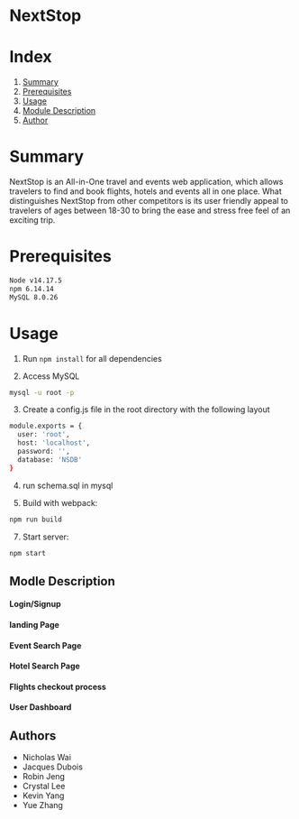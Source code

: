 # NextStop

# Index
<ol>
    <li><a href="#Summary">Summary</a></li>
    <li><a href="#Prerequisites">Prerequisites</a></li>
    <li><a href="#Usage">Usage</a></li>
    <li><a href="#Module-Description">Module Description</a></li>
    <li><a href="#Authors">Author</a></li>
</ol>

# Summary

NextStop is an All-in-One travel and events web application, which allows travelers to find and book flights, hotels and events all in one place. What distinguishes NextStop from other competitors is its user friendly appeal to travelers of ages between 18-30 to bring the ease and stress free feel of an exciting trip. 

# Prerequisites
```sh
Node v14.17.5
npm 6.14.14
MySQL 8.0.26
```
# Usage 
1. Run `npm install` for all dependencies
 
3. Access MySQL
```sh
mysql -u root -p
```

3. Create a config.js file in the root directory with the following layout 
```sh
module.exports = {
  user: 'root',
  host: 'localhost',
  password: '',
  database: 'NSDB'
}
```

4. run schema.sql in mysql

6. Build with webpack:
```sh
npm run build
```

7. Start server: 

```sh
npm start
```

## Modle Description
#### Login/Signup
#### landing Page
#### Event Search Page
#### Hotel Search Page
#### Flights checkout process
#### User Dashboard

## Authors
- Nicholas Wai
- Jacques Dubois
- Robin Jeng
- Crystal Lee
- Kevin Yang
- Yue Zhang
